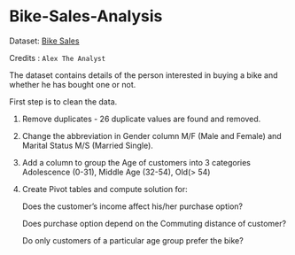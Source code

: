 # Bike-Sales-Analysis


Dataset: [Bike Sales](https://github.com/AlexTheAnalyst/Excel-Tutorial/blob/main/Excel%20Project%20Dataset.xlsx)

Credits : `Alex The Analyst`

The dataset contains details of the person interested in buying a bike and whether he has bought one or not. 


First step is to clean the data.

1. Remove duplicates - 26 duplicate values are found and removed.

2. Change the abbreviation in Gender column M/F (Male and Female) and Marital Status M/S (Married Single).

3. Add a column to group the Age of customers into 3 categories Adolescence (0-31), Middle Age (32-54), Old(> 54)

4. Create Pivot tables and compute solution for:

	Does the customer’s income affect his/her purchase option?

	Does purchase option depend on the Commuting distance of customer?

	Do only customers of a particular age group prefer the bike?
